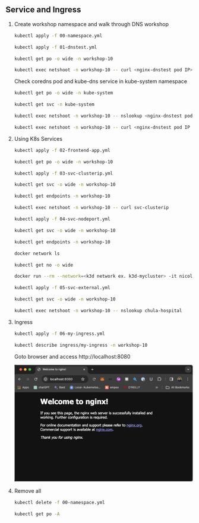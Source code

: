 ## Service and Ingress
1. Create workshop namespace and walk through DNS workshop

   ```bash
   kubectl apply -f 00-namespace.yml
   ```
   ```bash
   kubectl apply -f 01-dnstest.yml
   ```
   ```bash
   kubectl get po -o wide -n workshop-10
   ```
   ```bash
   kubectl exec netshoot -n workshop-10 -- curl <nginx-dnstest pod IP> 
   ```
   Check coredns pod and kube-dns service in kube-system namespace
   ```bash
   kubectl get po -o wide -n kube-system
   ```
   ```bash
   kubectl get svc -n kube-system
   ```
   ```bash
   kubectl exec netshoot -n workshop-10 -- nslookup <nginx-dnstest pod IP ** change "." to "-">.default.pod.cluster.local
   ```
   ```bash
   kubectl exec netshoot -n workshop-10 -- curl <nginx-dnstest pod IP ** change "." to "-">.default.pod.cluster.local 
   ```   

2. Using K8s Services

   ```bash
   kubectl apply -f 02-frontend-app.yml
   ```
   ```bash
   kubectl get po -o wide -n workshop-10
   ```
   ```bash
   kubectl apply -f 03-svc-clusterip.yml
   ```
   ```bash
   kubectl get svc -o wide -n workshop-10
   ```
   ```bash
   kubectl get endpoints -n workshop-10
   ```
   ```bash
   kubectl exec netshoot -n workshop-10 -- curl svc-clusterip
   ```
   ```bash
   kubectl apply -f 04-svc-nodeport.yml
   ```
   ```bash
   kubectl get svc -o wide -n workshop-10
   ```
   ```bash
   kubectl get endpoints -n workshop-10
   ```   
   ```bash
   docker network ls
   ```
   ```bash
   kubectl get no -o wide
   ``` 
   ```bash
   docker run --rm --network=<k3d network ex. k3d-mycluster> -it nicolaka/netshoot curl <node IP>:<nodeport>
   ```
   ```bash
   kubectl apply -f 05-svc-external.yml
   ```
   ```bash
   kubectl get svc -o wide -n workshop-10
   ```
   ```bash
   kubectl exec netshoot -n workshop-10 -- nslookup chula-hospital
   ```

3. Ingress
   ```bash
   kubectl apply -f 06-my-ingress.yml
   ```
   ```bash
   kubectl describe ingress/my-ingress -n workshop-10
   ```

   Goto browser and access http://localhost:8080

   ![my-ingress.png](my-ingress.png)

4. Remove all

   ```bash
   kubectl delete -f 00-namespace.yml
   ```
   ```bash
   kubectl get po -A
   ```